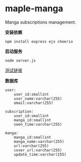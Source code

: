 # maple-manga

Manga subscriptions management.

**安装依赖**

    npm install express ejs cheerio

**启动服务**

    node server.js


[测试链接](http://localhost:3000)

**数据库**
    
    user:
		user_id:smallint
		user_name:varchar(255)
		email:varchar(255)

    subscription:
		user_id:smallint
		manga_id:smallint
		seen_time:varchar(255)

    manga:
		manga_id:smallint
		manga_name:varchar(255)
		url:varchar(255)
		cover_url:varchar(255)
		update_time:varchar(255)
